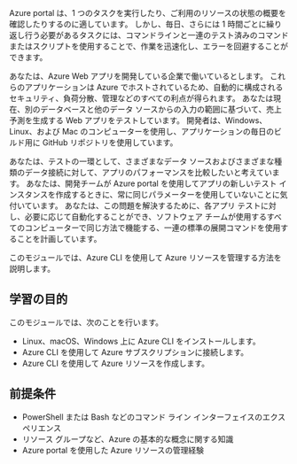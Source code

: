 Azure portal は、1 つのタスクを実行したり、ご利用のリソースの状態の概要を確認したりするのに適しています。 しかし、毎日、さらには 1 時間ごとに繰り返し行う必要があるタスクには、コマンドラインと一連のテスト済みのコマンドまたはスクリプトを使用することで、作業を迅速化し、エラーを回避することができます。 

あなたは、Azure Web アプリを開発している企業で働いているとします。 これらのアプリケーションは Azure でホストされているため、自動的に構成されるセキュリティ、負荷分散、管理などのすべての利点が得られます。 あなたは現在、別のデータベースと他のデータ ソースからの入力の範囲に基づいて、売上予測を生成する Web アプリをテストしています。 開発者は、Windows、Linux、および Mac のコンピューターを使用し、アプリケーションの毎日のビルド用に GitHub リポジトリを使用しています。 

あなたは、テストの一環として、さまざまなデータ ソースおよびさまざまな種類のデータ接続に対して、アプリのパフォーマンスを比較したいと考えています。 あなたは、開発チームが Azure portal を使用してアプリの新しいテスト インスタンスを作成するときに、常に同じパラメーターを使用していないことに気付いています。 あなたは、この問題を解決するために、各アプリ テストに対し、必要に応じて自動化することができ、ソフトウェア チームが使用するすべてのコンピューターで同じ方法で機能する、一連の標準の展開コマンドを使用することを計画しています。

このモジュールでは、Azure CLI を使用して Azure リソースを管理する方法を説明します。 

## <a name="learning-objectives"></a>学習の目的

このモジュールでは、次のことを行います。

- Linux、macOS、Windows 上に Azure CLI をインストールします。
- Azure CLI を使用して Azure サブスクリプションに接続します。
- Azure CLI を使用して Azure リソースを作成します。

## <a name="prerequisites"></a>前提条件  

- PowerShell または Bash などのコマンド ライン インターフェイスのエクスペリエンス
- リソース グループなど、Azure の基本的な概念に関する知識
- Azure portal を使用した Azure リソースの管理経験